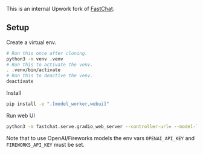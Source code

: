 This is an internal Upwork fork of [FastChat](https://github.com/lm-sys/FastChat).

## Setup

Create a virtual env.

```bash
# Run this once after cloning.
python3 -m venv .venv
# Run this to activate the venv.
. .venv/bin/activate
# Run this to deactive the venv.
deactivate
```

Install

```bash
pip install -e ".[model_worker,webui]"
```

Run web UI

```bash
python3 -m fastchat.serve.gradio_web_server --controller-url= --model-list-mode=reload --register-api-endpoint-file=fastchat_api_endpoints.json
```

Note that to use OpenAI/Fireworks models the env vars `OPENAI_API_KEY` and `FIREWORKS_API_KEY` must be set.

